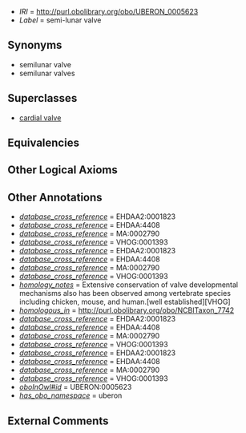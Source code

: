  * *IRI* = http://purl.obolibrary.org/obo/UBERON_0005623
 * *Label* = semi-lunar valve

## Synonyms

 * semilunar valve
 * semilunar valves

## Superclasses

 * [cardial valve](../../UBERON/46/UBERON_0000946.md)

## Equivalencies


## Other Logical Axioms


## Other Annotations

 * *[database_cross_reference](../../ef/oboInOwl#hasDbXref.md)* = EHDAA2:0001823
 * *[database_cross_reference](../../ef/oboInOwl#hasDbXref.md)* = EHDAA:4408
 * *[database_cross_reference](../../ef/oboInOwl#hasDbXref.md)* = MA:0002790
 * *[database_cross_reference](../../ef/oboInOwl#hasDbXref.md)* = VHOG:0001393
 * *[database_cross_reference](../../ef/oboInOwl#hasDbXref.md)* = EHDAA2:0001823
 * *[database_cross_reference](../../ef/oboInOwl#hasDbXref.md)* = EHDAA:4408
 * *[database_cross_reference](../../ef/oboInOwl#hasDbXref.md)* = MA:0002790
 * *[database_cross_reference](../../ef/oboInOwl#hasDbXref.md)* = VHOG:0001393
 * *[homology_notes](../../UBPROP/03/UBPROP_0000003.md)* = Extensive conservation of valve developmental mechanisms also has been observed among vertebrate species including chicken, mouse, and human.[well established][VHOG]
 * *[homologous_in](../../core#homologous/in/core#homologous_in.md)* = http://purl.obolibrary.org/obo/NCBITaxon_7742
 * *[database_cross_reference](../../ef/oboInOwl#hasDbXref.md)* = EHDAA2:0001823
 * *[database_cross_reference](../../ef/oboInOwl#hasDbXref.md)* = EHDAA:4408
 * *[database_cross_reference](../../ef/oboInOwl#hasDbXref.md)* = MA:0002790
 * *[database_cross_reference](../../ef/oboInOwl#hasDbXref.md)* = VHOG:0001393
 * *[database_cross_reference](../../ef/oboInOwl#hasDbXref.md)* = EHDAA2:0001823
 * *[database_cross_reference](../../ef/oboInOwl#hasDbXref.md)* = EHDAA:4408
 * *[database_cross_reference](../../ef/oboInOwl#hasDbXref.md)* = MA:0002790
 * *[database_cross_reference](../../ef/oboInOwl#hasDbXref.md)* = VHOG:0001393
 * *[oboInOwl#id](../../id/oboInOwl#id.md)* = UBERON:0005623
 * *[has_obo_namespace](../../ce/oboInOwl#hasOBONamespace.md)* = uberon

## External Comments


